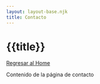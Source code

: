 ```yaml
---
layout: layout-base.njk
title: Contacto
---
```


# {{title}}

[Regresar al Home](/)

Contenido de la página de contacto
